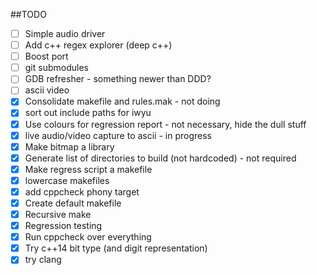 ##TODO
- [ ] Simple audio driver
- [ ] Add c++ regex explorer (deep c++)
- [ ] Boost port
- [ ] git submodules
- [ ] GDB refresher - something newer than DDD?
- [ ] ascii video
- [x] Consolidate makefile and rules.mak - not doing
- [x] sort out include paths for iwyu
- [x] Use colours for regression report - not necessary, hide the dull stuff
- [x] live audio/video capture to ascii - in progress
- [x] Make bitmap a library
- [x] Generate list of directories to build (not hardcoded) - not required
- [x] Make regress script a makefile
- [x] lowercase makefiles 
- [x] add cppcheck phony target
- [x] Create default makefile
- [x] Recursive make
- [x] Regression testing
- [x] Run cppcheck over everything
- [x] Try c++14 bit type (and digit representation)
- [x] try clang
